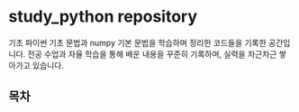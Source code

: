 # study_python repository

기초 파이썬 기초 문법과 numpy 기본 문법을 학습하며 정리한 코드들을 기록한 공간입니다.
전공 수업과 자율 학습을 통해 배운 내용을 꾸준히 기록하며, 실력을 차근차근 쌓아가고 있습니다.


## 목차



